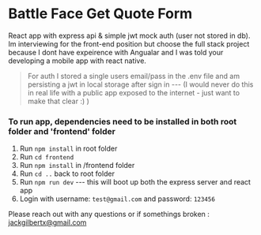 # Battle Face Get Quote Form

React app with express api & simple jwt mock auth (user not stored in db). Im interviewing for the front-end position but choose the full stack project because I dont have expeirence with Angualar and I was told your developing a mobile app with react native.

> For auth I stored a single users email/pass in the .env file and am persisting a jwt in local storage after sign in --- (I would never do this in real life with a public app exposed to the internet - just want to make that clear :) )

### To run app, dependencies need to be installed in both root folder and 'frontend' folder

1. Run `npm install` in root folder
2. Run `cd frontend`
3. Run `npm install` in /frontend folder
4. Run `cd ..` back to root folder
5. Run `npm run dev` --- this will boot up both the express server and react app
6. Login with username: `test@gmail.com` and password: `123456`

Please reach out with any questions or if somethings broken : [jackgilbertx@gmail.com](jackgilbertx@gmail.com)
